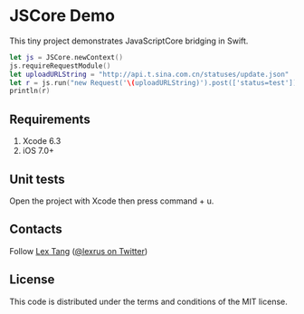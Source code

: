 # JSCore Demo

This tiny project demonstrates JavaScriptCore bridging in Swift.



``` swift
let js = JSCore.newContext()
js.requireRequestModule()
let uploadURLString = "http://api.t.sina.com.cn/statuses/update.json"
let r = js.run("new Request('\(uploadURLString)').post(['status=test'])") as! NSString
println(r)
```

## Requirements
1. Xcode 6.3
2. iOS 7.0+

## Unit tests
Open the project with Xcode then press command + u.

## Contacts
Follow [Lex Tang](https://github.com/lexrus/) ([@lexrus on Twitter](https://twitter.com/lexrus/))

## License
This code is distributed under the terms and conditions of the MIT license.

